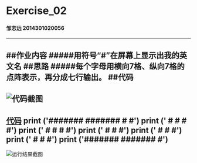 # Exercise_02
#### 邹志远 2014301020056
---
##作业内容
#####用符号“#”在屏幕上显示出我的英文名
##思路
#####每个字母用横向7格、纵向7格的点阵表示，再分成七行输出。
##代码
---
![代码截图](https://github.com/whobuki/computational_physics_N2014301020056/blob/master/code_image.png)
---
[代码](https://github.com/whobuki/computational_physics_N2014301020056/blob/master/exercise_02.py)
    print ('#######    #######    #     #')
    print ('     #          #      #   #')
    print ('    #          #        # #')
    print ('   #          #          #')
    print ('  #          #           #')
    print (' #          #            #')
    print ('#######    #######       #')
---
![运行结果截图](https://github.com/whobuki/computational_physics_N2014301020056/blob/master/result.png)
